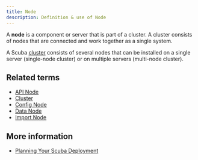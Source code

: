 ```yaml
---
title: Node 
description: Definition & use of Node 
---
```

A **node** is a component or server that is part of a cluster. A cluster consists of nodes that are connected and work together as a single system. 

A Scuba [cluster](../cluster) consists of several nodes that can be installed on a single server (single-node cluster) or on multiple servers (multi-node cluster).

## Related terms

- [API Node](../api-node)
- [Cluster](../cluster)
- [Config Node](../config-node)
- [Data Node](../data-node)
- [Import Node](../import-node)

## More information

- [Planning Your Scuba Deployment](https://scuba.atlassian.net/wiki/spaces/CSSD/pages/1561624586/Planning+your+Scuba+deployment)